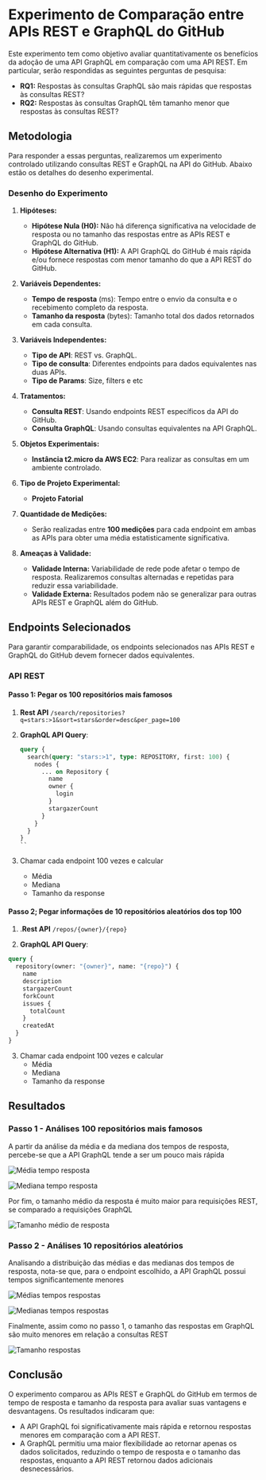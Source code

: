 # Experimento de Comparação entre APIs REST e GraphQL do GitHub

Este experimento tem como objetivo avaliar quantitativamente os benefícios da adoção de uma API GraphQL em comparação com uma API REST. Em particular, serão respondidas as seguintes perguntas de pesquisa:

- **RQ1:** Respostas às consultas GraphQL são mais rápidas que respostas às consultas REST?
- **RQ2:** Respostas às consultas GraphQL têm tamanho menor que respostas às consultas REST?

## Metodologia

Para responder a essas perguntas, realizaremos um experimento controlado utilizando consultas REST e GraphQL na API do GitHub. Abaixo estão os detalhes do desenho experimental.

### Desenho do Experimento

1. **Hipóteses:**

   - **Hipótese Nula (H0):** Não há diferença significativa na velocidade de resposta ou no tamanho das respostas entre as APIs REST e GraphQL do GitHub.
   - **Hipótese Alternativa (H1):** A API GraphQL do GitHub é mais rápida e/ou fornece respostas com menor tamanho do que a API REST do GitHub.

2. **Variáveis Dependentes:**

   - **Tempo de resposta** (ms): Tempo entre o envio da consulta e o recebimento completo da resposta.
   - **Tamanho da resposta** (bytes): Tamanho total dos dados retornados em cada consulta.

3. **Variáveis Independentes:**

   - **Tipo de API**: REST vs. GraphQL.
   - **Tipo de consulta**: Diferentes endpoints para dados equivalentes nas duas APIs.
   - **Tipo de Params**: Size, filters e etc

4. **Tratamentos:**

   - **Consulta REST**: Usando endpoints REST específicos da API do GitHub.
   - **Consulta GraphQL**: Usando consultas equivalentes na API GraphQL.

5. **Objetos Experimentais:**

   - **Instância t2.micro da AWS EC2**: Para realizar as consultas em um ambiente controlado.

6. **Tipo de Projeto Experimental:**

   - **Projeto Fatorial**

7. **Quantidade de Medições:**

   - Serão realizadas entre **100 medições** para cada endpoint em ambas as APIs para obter uma média estatisticamente significativa.

8. **Ameaças à Validade:**
   - **Validade Interna:** Variabilidade de rede pode afetar o tempo de resposta. Realizaremos consultas alternadas e repetidas para reduzir essa variabilidade.
   - **Validade Externa:** Resultados podem não se generalizar para outras APIs REST e GraphQL além do GitHub.

## Endpoints Selecionados

Para garantir comparabilidade, os endpoints selecionados nas APIs REST e GraphQL do GitHub devem fornecer dados equivalentes.

### API REST

#### Passo 1: Pegar os 100 repositórios mais famosos

1. **Rest API** `/search/repositories?q=stars:>1&sort=stars&order=desc&per_page=100`

2. **GraphQL API Query**:
   ```graphql
   query {
     search(query: "stars:>1", type: REPOSITORY, first: 100) {
       nodes {
         ... on Repository {
           name
           owner {
             login
           }
           stargazerCount
         }
       }
     }
   }
   ``
   ```
3. Chamar cada endpoint 100 vezes e calcular
   - Média
   - Mediana
   - Tamanho da response

#### Passo 2; Pegar informações de 10 repositórios aleatórios dos top 100

1. .**Rest API** `/repos/{owner}/{repo}`

2. **GraphQL API Query**:

```graphql
query {
  repository(owner: "{owner}", name: "{repo}") {
    name
    description
    stargazerCount
    forkCount
    issues {
      totalCount
    }
    createdAt
  }
}
```

3. Chamar cada endpoint 100 vezes e calcular
   - Média
   - Mediana
   - Tamanho da response

## Resultados

### Passo 1 - Análises 100 repositórios mais famosos

A partir da análise da média e da mediana dos tempos de resposta, percebe-se que a API GraphQL tende a ser um pouco mais rápida

![Média tempo resposta](img/Passo_1_AverageTime_bar_chart.png)

![Mediana tempo resposta](img/Passo_1_MedianTime_bar_chart.png)

Por fim, o tamanho médio da resposta é muito maior para requisições REST, se comparado a requisições GraphQL

![Tamanho médio de resposta](img/Passo_1_ResponseSize_bar_chart.png)

### Passo 2 - Análises 10 repositórios aleatórios

Analisando a distribuição das médias e das medianas dos tempos de resposta, nota-se que, para o endpoint escolhido, a API GraphQL possui tempos significantemente menores

![Médias tempos respostas](img/Passo_2_AverageTime_distribution_chart.png)

![Medianas tempos respostas](img/Passo_2_MedianTime_distribution_chart.png)

Finalmente, assim como no passo 1, o tamanho das respostas em GraphQL são muito menores em relação a consultas REST

![Tamanho respostas](img/Passo_2_ResponseSize_distribution_chart.png)

## Conclusão

O experimento comparou as APIs REST e GraphQL do GitHub em termos de tempo de resposta e tamanho da resposta para avaliar suas vantagens e desvantagens.
Os resultados indicaram que:

- A API GraphQL foi significativamente mais rápida e retornou respostas menores em comparação com a API REST.
- A GraphQL permitiu uma maior flexibilidade ao retornar apenas os dados solicitados, reduzindo o tempo de resposta e o tamanho das respostas, enquanto a API REST retornou dados adicionais desnecessários.
